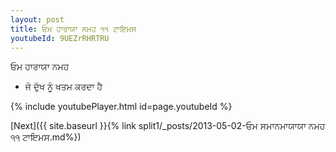 ```yaml
---
layout: post
title: ਓਮ ਹਾਰਾਯਾ ਨਮਹ ੧੧ ਟਾਇਮਸ
youtubeId: 9UEZrRHRTRU
---
```

 
 
 ਓਮ ਹਾਰਾਯਾ ਨਮਹ  
 
 -  ਜੋ ਦੁੱਖ ਨੂੰ ਖਤਮ ਕਰਦਾ ਹੈ 
 
  
 
  
 
 
 
 
 
 


{% include youtubePlayer.html id=page.youtubeId %}
 
[Next]({{ site.baseurl }}{% link  split1/_posts/2013-05-02-ਓਮ ਸਮਾਨਮਾਯਾਯਾ ਨਮਹ ੧੧ ਟਾਇਮਸ.md%})
 
